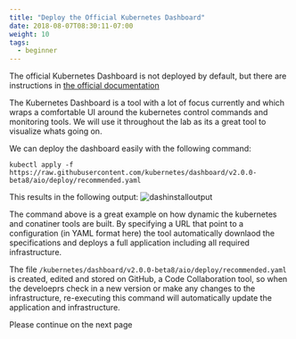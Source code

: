 ```yaml
---
title: "Deploy the Official Kubernetes Dashboard"
date: 2018-08-07T08:30:11-07:00
weight: 10
tags:
  - beginner
---
```


The official Kubernetes Dashboard is not deployed by default, but there are
instructions in [the official documentation](https://kubernetes.io/docs/tasks/access-application-cluster/web-ui-dashboard/)

The Kubernetes Dashboard is a tool with a lot of focus currently and which wraps a comfortable UI around the kubernetes control commands and monitoring tools. We will use it throughout the lab as its a great tool to visualize whats going on.

We can deploy the dashboard easily with the following command:
```
kubectl apply -f https://raw.githubusercontent.com/kubernetes/dashboard/v2.0.0-beta8/aio/deploy/recommended.yaml
```

This results in the following output:
![dashinstalloutput](/images/mfe/dashinstalloutput.jpg?classes=border,shadow)

The command above is a great example on how dynamic the kubernetes and conatiner tools are built. By specifying a URL that point to a configuration (in YAML format here) the tool automatically downlaod the specifications and deploys a full application including all required infrastructure. 

The file `/kubernetes/dashboard/v2.0.0-beta8/aio/deploy/recommended.yaml` is created, edited and stored on GitHub, a Code Collaboration tool, so when the develoeprs check in a new version or make any changes to the infrastructure, re-executing this command will automatically update the application and infrastructure.


Please continue on the next page
